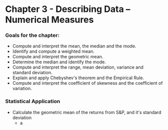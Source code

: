 # Chapter 3 - Describing Data – Numerical Measures

### Goals for the chapter:
+ Compute and interpret the mean, the median and the mode.
+ Identify and compute a weighted mean.
+ Compute and interpret the geometric mean.
+ Determine the median and identify the mode. 
+ Compute and interpret the range, mean deviation, variance and standard deviation.
+ Explain and apply Chebyshev's theorem and the Empirical Rule.
+ Compute and interpret the coefficient of skewness and the coefficient of variation. 

### Statistical Application

+ Calculate the geometric mean of the returns from S&P, and it's standard deviation
  + a
